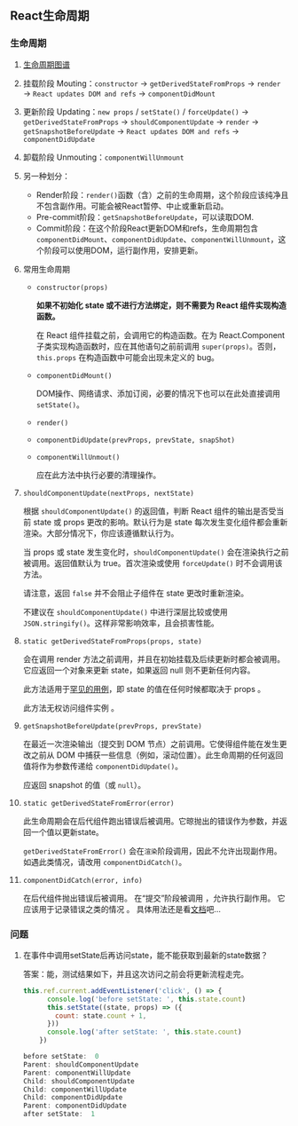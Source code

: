 ## React生命周期

### 生命周期

1. [生命周期图谱]( http://projects.wojtekmaj.pl/react-lifecycle-methods-diagram/ )

2. 挂载阶段 Mouting：`constructor` → `getDerivedStateFromProps` → `render` → `React updates DOM and refs` → `componentDidMount`

3. 更新阶段 Updating：`new props` / `setState()` / `forceUpdate()` → `getDerivedStateFromProps` → `shouldComponentUpdate` → `render` → `getSnapshotBeforeUpdate` → `React updates DOM and refs` → `componentDidUpdate`

4. 卸载阶段 Unmouting：`componentWillUnmount`

5. 另一种划分：

   - Render阶段：`render()`函数（含）之前的生命周期，这个阶段应该纯净且不包含副作用。可能会被React暂停、中止或重新启动。
   - Pre-commit阶段：`getSnapshotBeforeUpdate`，可以读取DOM.
   - Commit阶段：在这个阶段React更新DOM和refs，生命周期包含`componentDidMount`、`componentDidUpdate`、`componentWillUnmount`，这个阶段可以使用DOM，运行副作用，安排更新。

6. 常用生命周期

   - `constructor(props)`

     **如果不初始化 state 或不进行方法绑定，则不需要为 React 组件实现构造函数。**

     在 React 组件挂载之前，会调用它的构造函数。在为 React.Component 子类实现构造函数时，应在其他语句之前前调用 `super(props)`。否则，`this.props` 在构造函数中可能会出现未定义的 bug。

   - `componentDidMount()`

     DOM操作、网络请求、添加订阅，必要的情况下也可以在此处直接调用`setState()`。

   - `render()`

   - `componentDidUpdate(prevProps, prevState, snapShot)`

   - `componentWillUnmout()`

     应在此方法中执行必要的清理操作。

7. `shouldComponentUpdate(nextProps, nextState)`

   根据 `shouldComponentUpdate()` 的返回值，判断 React 组件的输出是否受当前 state 或 props 更改的影响。默认行为是 state 每次发生变化组件都会重新渲染。大部分情况下，你应该遵循默认行为。 

   当 props 或 state 发生变化时，`shouldComponentUpdate()` 会在渲染执行之前被调用。返回值默认为 true。首次渲染或使用 `forceUpdate()` 时不会调用该方法。 

   请注意，返回 `false` 并不会阻止子组件在 state 更改时重新渲染。 

   不建议在 `shouldComponentUpdate()` 中进行深层比较或使用 `JSON.stringify()`。这样非常影响效率，且会损害性能。 

8. `static getDerivedStateFromProps(props, state)`

   会在调用 render 方法之前调用，并且在初始挂载及后续更新时都会被调用。它应返回一个对象来更新 state，如果返回 null 则不更新任何内容。

   此方法适用于[罕见的用例](https://zh-hans.reactjs.org/blog/2018/06/07/you-probably-dont-need-derived-state.html#when-to-use-derived-state)，即 state 的值在任何时候都取决于 props 。

   此方法无权访问组件实例 。

9. `getSnapshotBeforeUpdate(prevProps, prevState)`

   在最近一次渲染输出（提交到 DOM 节点）之前调用。它使得组件能在发生更改之前从 DOM 中捕获一些信息（例如，滚动位置）。此生命周期的任何返回值将作为参数传递给 `componentDidUpdate()`。

   应返回 snapshot 的值（或 `null`）。

10. `static getDerivedStateFromError(error)`

    此生命周期会在后代组件跑出错误后被调用。它晾抛出的错误作为参数，并返回一个值以更新state。

    `getDerivedStateFromError()` 会在`渲染`阶段调用，因此不允许出现副作用。 如遇此类情况，请改用 `componentDidCatch()`。 

11. `componentDidCatch(error, info)`

    在后代组件抛出错误后被调用。 在“提交”阶段被调用 ，允许执行副作用。 它应该用于记录错误之类的情况 。 具体用法还是看[文档]( https://zh-hans.reactjs.org/docs/react-component.html#componentdidcatch )吧...

### 问题

1. 在事件中调用setState后再访问state，能不能获取到最新的state数据？

   答案：能，测试结果如下，并且这次访问之前会将更新流程走完。

   ```js
   this.ref.current.addEventListener('click', () => {
         console.log('before setState: ', this.state.count)
         this.setState((state, props) => ({
           count: state.count + 1,
         }))
         console.log('after setState: ', this.state.count)
       })
   ```

   ```js
   before setState:  0
   Parent: shouldComponentUpdate
   Parent: componentWillUpdate
   Child: shouldComponentUpdate
   Child: componentWillUpdate
   Child: componentDidUpdate
   Parent: componentDidUpdate
   after setState:  1
   ```

   

   
